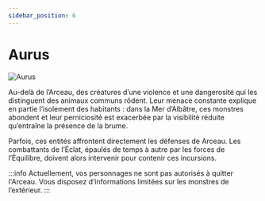 ```yaml
---
sidebar_position: 6
---
```


# Aurus

![Aurus](/img/univers/aurus.png)

Au-delà de l’Arceau, des créatures d’une violence et une dangerosité qui les distinguent des animaux communs rôdent. Leur menace constante explique en partie l’isolement des habitants : dans la Mer d’Albâtre, ces monstres abondent et leur perniciosité est exacerbée par la visibilité réduite qu’entraîne la présence de la brume.

Parfois, ces entités affrontent directement les défenses de Arceau. Les combattants de l’Éclat, épaulés de temps à autre par les forces de l’Équilibre, doivent alors intervenir pour contenir ces incursions.

:::info
Actuellement, vos personnages ne sont pas autorisés à quitter l'Arceau.
Vous disposez d’informations limitées sur les monstres de l’extérieur.
:::
